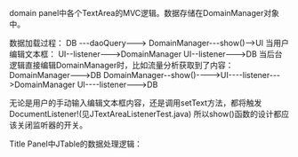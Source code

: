 domain panel中各个TextArea的MVC逻辑。数据存储在DomainManager对象中。

数据加载过程：
DB ---daoQuery---> DomainManager---show()-->UI
当用户编辑文本框：
UI--listener--->DomainManager
UI--listener--->DB
当后台逻辑直接编辑DomainManager时，比如流量分析获取到了内容： 
DomainManager--->DB
DomainManager--show()---->UI----listener--->DomainManager
                          UI----listener--->DB
                          
                          
无论是用户的手动输入编辑文本框内容，还是调用setText方法，都将触发DocumentListener!(见JTextAreaListenerTest.java)
所以show()函数的设计都应该关闭监听器的开关。
                 
Title Panel中JTable的数据处理逻辑：


